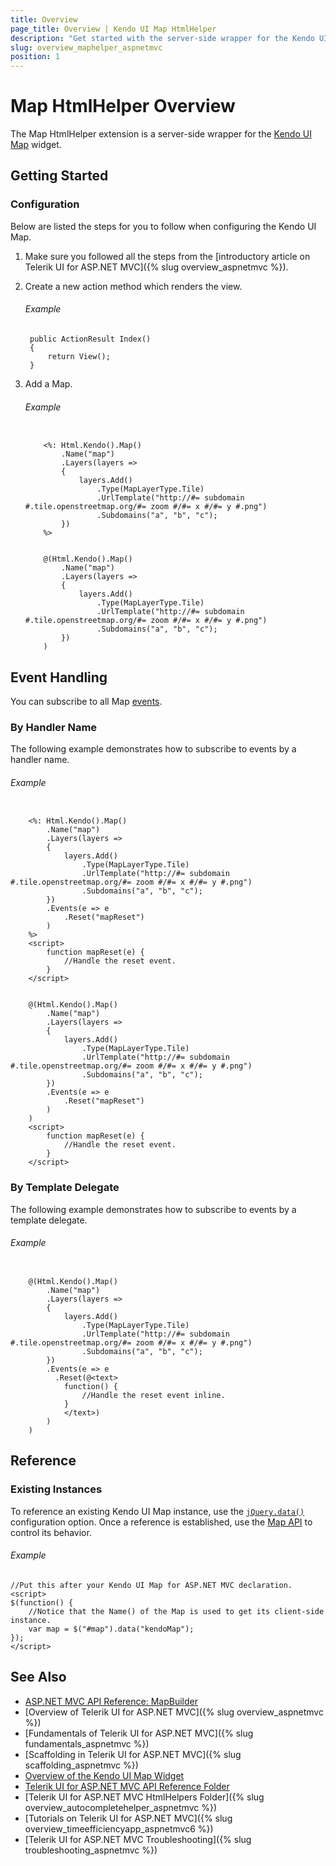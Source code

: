 ```yaml
---
title: Overview
page_title: Overview | Kendo UI Map HtmlHelper
description: "Get started with the server-side wrapper for the Kendo UI Map widget for ASP.NET MVC."
slug: overview_maphelper_aspnetmvc
position: 1
---
```


# Map HtmlHelper Overview

The Map HtmlHelper extension is a server-side wrapper for the [Kendo UI Map](https://demos.telerik.com/kendo-ui/map/index) widget.

## Getting Started

### Configuration

Below are listed the steps for you to follow when configuring the Kendo UI Map.

1. Make sure you followed all the steps from the [introductory article on Telerik UI for ASP.NET MVC]({% slug overview_aspnetmvc %}).

1. Create a new action method which renders the view.

    ###### Example

        public ActionResult Index()
        {
            return View();
        }

1. Add a Map.

    ###### Example

    ```tab-ASPX

        <%: Html.Kendo().Map()
            .Name("map")
            .Layers(layers =>
            {
                layers.Add()
                    .Type(MapLayerType.Tile)
                    .UrlTemplate("http://#= subdomain #.tile.openstreetmap.org/#= zoom #/#= x #/#= y #.png")
                    .Subdomains("a", "b", "c");
            })
        %>
    ```
    ```tab-Razor

        @(Html.Kendo().Map()
            .Name("map")
            .Layers(layers =>
            {
                layers.Add()
                    .Type(MapLayerType.Tile)
                    .UrlTemplate("http://#= subdomain #.tile.openstreetmap.org/#= zoom #/#= x #/#= y #.png")
                    .Subdomains("a", "b", "c");
            })
        )
    ```

## Event Handling

You can subscribe to all Map [events](../../../kendo-ui/api/javascript/dataviz/ui/map#events).

### By Handler Name

The following example demonstrates how to subscribe to events by a handler name.

###### Example

```tab-ASPX

    <%: Html.Kendo().Map()
        .Name("map")
        .Layers(layers =>
        {
            layers.Add()
                .Type(MapLayerType.Tile)
                .UrlTemplate("http://#= subdomain #.tile.openstreetmap.org/#= zoom #/#= x #/#= y #.png")
                .Subdomains("a", "b", "c");
        })
        .Events(e => e
            .Reset("mapReset")
        )
    %>
    <script>
        function mapReset(e) {
            //Handle the reset event.
        }
    </script>
```
```tab-Razor

    @(Html.Kendo().Map()
        .Name("map")
        .Layers(layers =>
        {
            layers.Add()
                .Type(MapLayerType.Tile)
                .UrlTemplate("http://#= subdomain #.tile.openstreetmap.org/#= zoom #/#= x #/#= y #.png")
                .Subdomains("a", "b", "c");
        })
        .Events(e => e
            .Reset("mapReset")
        )
    )
    <script>
        function mapReset(e) {
            //Handle the reset event.
        }
    </script>
```

### By Template Delegate

The following example demonstrates how to subscribe to events by a template delegate.

###### Example

```tab-Razor

    @(Html.Kendo().Map()
        .Name("map")
        .Layers(layers =>
        {
            layers.Add()
                .Type(MapLayerType.Tile)
                .UrlTemplate("http://#= subdomain #.tile.openstreetmap.org/#= zoom #/#= x #/#= y #.png")
                .Subdomains("a", "b", "c");
        })
        .Events(e => e
          .Reset(@<text>
            function() {
                //Handle the reset event inline.
            }
            </text>)
        )
    )
```

## Reference

### Existing Instances

To reference an existing Kendo UI Map instance, use the [`jQuery.data()`](http://api.jquery.com/jQuery.data/) configuration option. Once a reference is established, use the [Map API](../../../kendo-ui/api/javascript/dataviz/ui/map#methods) to control its behavior.

###### Example

    //Put this after your Kendo UI Map for ASP.NET MVC declaration.
    <script>
    $(function() {
        //Notice that the Name() of the Map is used to get its client-side instance.
        var map = $("#map").data("kendoMap");
    });
    </script>

## See Also

* [ASP.NET MVC API Reference: MapBuilder](/api/Kendo.Mvc.UI.Fluent/MapBuilder)
* [Overview of Telerik UI for ASP.NET MVC]({% slug overview_aspnetmvc %})
* [Fundamentals of Telerik UI for ASP.NET MVC]({% slug fundamentals_aspnetmvc %})
* [Scaffolding in Telerik UI for ASP.NET MVC]({% slug scaffolding_aspnetmvc %})
* [Overview of the Kendo UI Map Widget](http://docs.telerik.com/kendo-ui/controls/diagrams-and-maps/map/overview)
* [Telerik UI for ASP.NET MVC API Reference Folder](/api/Kendo.Mvc/AggregateFunction)
* [Telerik UI for ASP.NET MVC HtmlHelpers Folder]({% slug overview_autocompletehelper_aspnetmvc %})
* [Tutorials on Telerik UI for ASP.NET MVC]({% slug overview_timeefficiencyapp_aspnetmvc6 %})
* [Telerik UI for ASP.NET MVC Troubleshooting]({% slug troubleshooting_aspnetmvc %})
